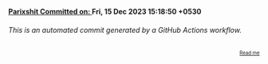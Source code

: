 **[Parixshit Committed on: ](https://github.com/Parixshit/AutoCommit/commit/d5cf06dcb57b5cda401a79295f58bfdb4d3e03eb) Fri, 15 Dec 2023 15:18:50 +0530** <!-- 94c022337d0067520e74a29c853c4f5baad7cfd5 -->

###### This is an automated commit generated by a GitHub Actions workflow.

<div align="right"><sub><sup><a href="https://github.com/Parixshit/AutoCommit.git">Read me</a></sup></sub></div>
